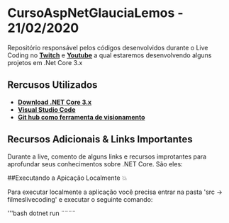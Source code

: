 # CursoAspNetGlauciaLemos  - 21/02/2020
Repositório responsável pelos códigos desenvolvidos durante o  Live Coding no **[Twitch]()** e **[Youtube]()** a qual estaremos desenvolvendo alguns projetos em .Net Core 3.x

## Rercusos Utilizados

* **[Download .NET Core 3.x](https://aka.ms/AA69q93)**
* **[Visual Studio Code]()**
* **[Git hub como ferramenta de visionamento]()**

## Recursos Adicionais & Links Importantes

Durante a live, comento de alguns links e recursos improtantes para aprofundar seus conhecimentos sobre .NET Core. São eles:

##Executando a Apicação Localmente 💥

Para executar localmente a aplicação você precisa entrar na  pasta 'src -> filmeslivecoding' e executar o seguinte comando: 

'''bash
dotnet run
¨¨¨¨